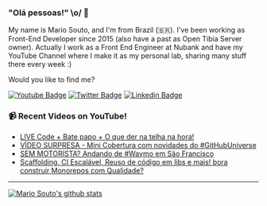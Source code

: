 ### "Olá pessoas!" \o/ 👋

My name is Mario Souto, and I'm from Brazil (🇧🇷). I've been working as Front-End Developer since 2015 (also have a past as Open Tibia Server owner). Actually I work as a Front End Engineer at Nubank and have my YouTube Channel where I make it as my personal lab, sharing many stuff there every week :)

Would you like to find me?

[![Youtube Badge](https://img.shields.io/badge/-Youtube-FF0000?style=flat-square&labelColor=FF0000&logo=youtube&logoColor=white&link=https://youtube.com/c/DevSoutinho)](https://youtube.com/c/DevSoutinho)
[![Twitter Badge](https://img.shields.io/badge/-Twitter-1ca0f1?style=flat-square&labelColor=1ca0f1&logo=twitter&logoColor=white&link=https://twitter.com/omariosouto)](https://twitter.com/omariosouto)
[![Linkedin Badge](https://img.shields.io/badge/-LinkedIn-blue?style=flat-square&logo=Linkedin&logoColor=white&link=https://www.linkedin.com/in/omariosouto)](https://www.linkedin.com/in/omariosouto)

### 📹 Recent Videos on YouTube!

<!-- YOUTUBE:START -->
- [LIVE Code + Bate papo + O que der na telha na hora!](https://www.youtube.com/watch?v=H-XED5SLJTM)
- [VÍDEO SURPRESA - Mini Cobertura com novidades do #GitHubUniverse](https://www.youtube.com/watch?v=9BHRdXV4Elo)
- [SEM MOTORISTA? Andando de #Waymo em São Francisco](https://www.youtube.com/watch?v=zRRUH-n1eAk)
- [Scaffolding, CI Escalável, Reuso de código em libs e mais! bora construir Monorepos com Qualidade?](https://www.youtube.com/watch?v=E_QFs37xIUw)
<!-- YOUTUBE:END -->

____


[![Mario Souto's github stats](https://github-readme-stats.vercel.app/api?username=omariosouto&theme=dark&show_icons=true&count_private=true)](https://github.com/omariosouto)
